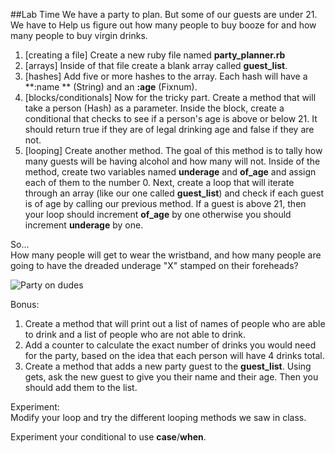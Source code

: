 ##Lab Time
We have a party to plan. But some of our guests are under 21. We have to Help 
us figure out how many people to buy booze for and how many people to buy 
virgin drinks.

1. [creating a file] Create a new ruby file named **party_planner.rb**
2. [arrays] Inside of that file create a blank array called **guest_list**.
3. [hashes] Add five or more hashes to the array. Each hash will have a **:name
** (String) and an **:age** (Fixnum).
4. [blocks/conditionals] Now for the tricky part. Create a method that will 
take a person (Hash) as a parameter. Inside the block, create a conditional 
that checks to see if a person's age is above or below 21. It should return 
true if they are of legal drinking age and false if they are not.
5. [looping] Create another method. The goal of this method is to tally how 
many guests will be having alcohol and how many will not. Inside of the 
method, create two variables named **underage** and **of_age** and assign each 
of them to the number 0. Next, create a loop that will iterate through an 
array (like our one called **guest_list**) and check if each guest is of age 
by calling our previous method. If a guest is above 21, then your loop should 
increment **of_age** by one otherwise you should increment **underage** by one.

So...<br>
How many people will get to wear the wristband, and how many people are going 
to have the dreaded underage "X" stamped on their foreheads?

![Party on dudes](http://www.quickmeme.com/img/43/4329eaad883fb16081928c2f7218a0a8c372e2442d5b14bd6da4db0165e72b3c.jpg)

Bonus:

1. Create a method that will print out a list of names of people who are able 
to drink and a list of people who are not able to drink.
2. Add a counter to calculate the exact number of drinks you would need for 
the party, based on the idea that each person will have 4 drinks total.
3. Create a method that adds a new party guest to the **guest_list**. Using 
gets, ask the new guest to give you their name and their age. Then you should 
add them to the list.

Experiment:<br>
Modify your loop and try the different looping methods we saw in class.

Experiment your conditional to use **case**/**when**.

